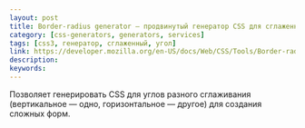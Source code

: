 ```yaml
---
layout: post
title: Border-radius generator — продвинутый генератор CSS для сглаженных углов
category: [css-generators, generators, services]
tags: [css3, генератор, сглаженный, угол]
link: https://developer.mozilla.org/en-US/docs/Web/CSS/Tools/Border-radius_generator
description:
keywords:
---
```


<p>Позволяет генерировать CSS для углов разного сглаживания (вертикальное — одно, горизонтальное — другое) для создания сложных форм.</p>
